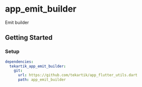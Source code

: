 # app_emit_builder

Emit builder

## Getting Started

### Setup

```yaml
dependencies:
  tekartik_app_emit_builder:
    git:
      url: https://github.com/tekartik/app_flutter_utils.dart
      path: app_emit_builder
```
